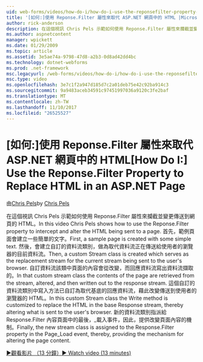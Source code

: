```yaml
---
uid: web-forms/videos/how-do-i/how-do-i-use-the-reponsefilter-property-to-replace-html-in-an-aspnet-page
title: '[如何:]使用 Reponse.Filter 屬性來取代 ASP.NET 網頁中的 HTML |Microsoft 文件'
author: rick-anderson
description: 在這個視訊 Chris Pels 示範如何使用 Reponse.Filter 屬性來攔截並變更傳送到網頁的 HTML。 首先，範例頁面會建立 w...
ms.author: aspnetcontent
manager: wpickett
ms.date: 01/29/2009
ms.topic: article
ms.assetid: 3e5ae74a-9798-47d8-a2b3-0d8ad42dd4bc
ms.technology: dotnet-webforms
ms.prod: .net-framework
msc.legacyurl: /web-forms/videos/how-do-i/how-do-i-use-the-reponsefilter-property-to-replace-html-in-an-aspnet-page
msc.type: video
ms.openlocfilehash: 3e7c1f2a947d185d7c2a01deb75e42c92ba914c3
ms.sourcegitcommit: 9a9483aceb34591c97451997036a9120c3fe2baf
ms.translationtype: MT
ms.contentlocale: zh-TW
ms.lasthandoff: 11/10/2017
ms.locfileid: "26525527"
---
```

<a name="how-do-i-use-the-reponsefilter-property-to-replace-html-in-an-aspnet-page"></a><span data-ttu-id="980b7-104">[如何:]使用 Reponse.Filter 屬性來取代 ASP.NET 網頁中的 HTML</span><span class="sxs-lookup"><span data-stu-id="980b7-104">[How Do I:] Use the Reponse.Filter Property to Replace HTML in an ASP.NET Page</span></span>
====================
<span data-ttu-id="980b7-105">由[Chris Pels](https://twitter.com/chrispels)</span><span class="sxs-lookup"><span data-stu-id="980b7-105">by [Chris Pels](https://twitter.com/chrispels)</span></span>

<span data-ttu-id="980b7-106">在這個視訊 Chris Pels 示範如何使用 Reponse.Filter 屬性來攔截並變更傳送到網頁的 HTML。</span><span class="sxs-lookup"><span data-stu-id="980b7-106">In this video Chris Pels shows how to use the Reponse.Filter property to intercept and alter the HTML being sent to a page.</span></span> <span data-ttu-id="980b7-107">首先，範例頁面會建立一些簡單的文字。</span><span class="sxs-lookup"><span data-stu-id="980b7-107">First, a sample page is created with some simple text.</span></span> <span data-ttu-id="980b7-108">然後，會建立自訂的資料流類別，做為取代資料流正在傳送給使用者的瀏覽器的目前資料流。</span><span class="sxs-lookup"><span data-stu-id="980b7-108">Then, a custom Stream class is created which serves as the replacement stream for the current stream being sent to the user's browser.</span></span> <span data-ttu-id="980b7-109">自訂資料流該類中頁面的內容會從改變，而回應資料流寫出資料流擷取的。</span><span class="sxs-lookup"><span data-stu-id="980b7-109">In that custom stream class the contents of the page are retrieved from the stream, altered, and then written out to the response stream.</span></span> <span data-ttu-id="980b7-110">這個自訂的資料流類別中寫入方法已自訂為取代基底的回應資料流，藉此改變傳送到使用者的瀏覽器的 HTML。</span><span class="sxs-lookup"><span data-stu-id="980b7-110">In this custom Stream class the Write method is customized to replace the HTML in the base Response stream, thereby altering what is sent to the user's browser.</span></span> <span data-ttu-id="980b7-111">新的資料流類別指派給 Response.Filter 內容頁面中的最後，\_載入事件，因此，提供改變頁面內容的機制。</span><span class="sxs-lookup"><span data-stu-id="980b7-111">Finally, the new stream class is assigned to the Response.Filter property in the Page\_Load event, thereby, providing the mechanism for altering the page content.</span></span>

[<span data-ttu-id="980b7-112">&#9654;觀看影片 （13 分鐘）</span><span class="sxs-lookup"><span data-stu-id="980b7-112">&#9654; Watch video (13 minutes)</span></span>](https://channel9.msdn.com/Blogs/ASP-NET-Site-Videos/how-do-i-use-the-reponsefilter-property-to-replace-html-in-an-aspnet-page)
